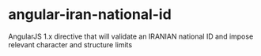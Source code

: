 # angular-iran-national-id
AngularJS 1.x directive that will validate an IRANIAN national ID and impose relevant character and structure limits
